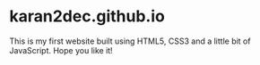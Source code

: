 # karan2dec.github.io
This is my first website built using HTML5, CSS3 and a little bit of JavaScript. Hope you like it!
